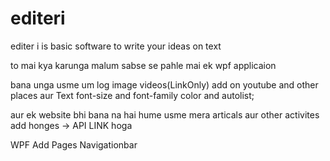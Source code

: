 # editeri
editer i is basic software to write your ideas on text 


to mai kya karunga malum
sabse se pahle mai ek wpf applicaion 

bana unga usme um log image videos(LinkOnly) add on youtube and other places aur Text font-size and font-family color 
and autolist;
 
aur ek website bhi bana na hai hume usme mera articals aur other activites add honges ->
API LINK hoga 


WPF Add Pages Navigationbar
